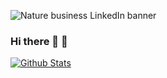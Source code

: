 <p align=”center”>
  
![Nature business LinkedIn banner](https://user-images.githubusercontent.com/26241718/154819422-7f6267a4-02e8-4531-ae71-3bfa8817e15c.png)

</p>

### Hi there 👋 :hibiscus:


[![Github Stats](https://github-readme-stats.vercel.app/api?username=meltemyilmaz024&count_private=true&show_icons=true&theme=radical&hide_rank=false)](https://github.com/meltemyilmaz024/github-readme-stats)



<!--
**meltemyilmaz024/meltemyilmaz024** is a ✨ _special_ ✨ repository because its `README.md` (this file) appears on your GitHub profile.

#### Technologies 

#### Welcome to my profile :blush: ! I hope you can find your medicine :hugs: :wink: 	

<a href="https://www.linkedin.com/in/meltem-yilmaz-832b2a75/"><img align="left" src="https://raw.githubusercontent.com/yushi1007/yushi1007/main/images/linkedin.svg" alt="Meltem YILMAZ | LinkedIn" width="21px"/></a>

Here are some ideas to get you started:

- 🔭 I’m currently working on ...
- 🌱 I’m currently learning ...
- 👯 I’m looking to collaborate on ...
- 🤔 I’m looking for help with ...
- 💬 Ask me about ...
- 📫 How to reach me: ...
- 😄 Pronouns: ...
- ⚡ Fun fact: ...
-->
